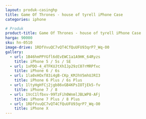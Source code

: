 ```yaml
---
layout: produk-casinghp
title: Game Of Thrones - house of tyrell iPhone Case
categories: iphone

# Produk
product-title: Game Of Thrones - house of tyrell iPhone Case
harga: 90000
sku: hn-0510
image-drive: 1RDfVvuQC7vQT4CfQuUFU93qrP7_Wq-O0
gallery:
  - url: 1B46hmPPYGfl6dEvEWC1a1A9HK_64Ryzs
    title: iPhone 5 / 5s / SE
  - url: 1xPDO-4_4TFKUJtXhIJp29zC07rMRPfxc
    title: iPhone 6 / 6s
  - url: 1la0xHOxf83i4gB-CKp_KMJhV5mhUJRI3
    title: iPhone 6 Plus / 6s Plus
  - url: 1ltyHgHfCj2jgb86vGB4KPsIOTjEk5-fv
    title: iPhone 7 / 8
  - url: 1VcC1lfbxv-99TzFih0WnmlJBLWP8-AFj
    title: iPhone 7 Plus / 8 Plus
  - url: 1RDfVvuQC7vQT4CfQuUFU93qrP7_Wq-O0
    title: iPhone X
---
```


